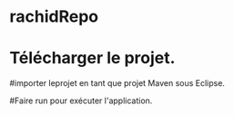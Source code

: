 # rachidRepo

# Télécharger le projet.

#importer leprojet en tant que projet Maven sous Eclipse.

#Faire run pour exécuter l'application.
